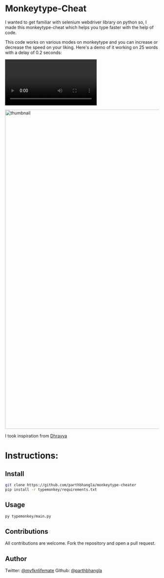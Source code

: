 # Monkeytype-Cheat

I wanted to get familiar with selenium webdriver library on python so, I made this monkeytype-cheat which helps you type faster with the help of code.

This code works on various modes on monkeytype and you can increase or decrease the speed on your liking. Here's a demo of it working on 25 words with a delay of 0.2 seconds:

<video src="https://github.com/parthbhangla/monkeytype-cheater/assets/122162072/95a58b00-eee9-4109-81e4-6e97469f5bbd"></video>

<img width="1041" alt="thumbnail" src="https://github.com/parthbhangla/monkeytype-cheater/assets/122162072/a4c41839-814b-4357-b44f-5a15d5f0fd1c">

I took inspiration from <a href="https://github.com/dhravya" target="_blank">Dhravya</a>

# Instructions:

## Install

```sh
git clone https://github.com/parthbhangla/monkeytype-cheater
pip install -r typemonkey/requirements.txt
```

## Usage

```sh
py typemonkey/main.py
```

## Contributions

All contributions are welcome. Fork the repository and open a pull request.

## Author

Twitter: [@myfknlifemate](https://twitter.com/myfknlifemate)
Github: [@parthbhangla](https://github.com/parthbhangla)
